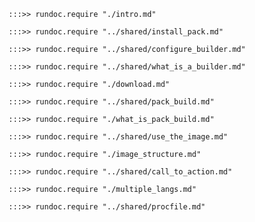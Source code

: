 ```
:::>> rundoc.require "./intro.md"
```

```
:::>> rundoc.require "../shared/install_pack.md"
```

```
:::>> rundoc.require "../shared/configure_builder.md"
```

```
:::>> rundoc.require "../shared/what_is_a_builder.md"
```

```
:::>> rundoc.require "./download.md"
```

```
:::>> rundoc.require "../shared/pack_build.md"
```

```
:::>> rundoc.require "./what_is_pack_build.md"
```

```
:::>> rundoc.require "../shared/use_the_image.md"
```

```
:::>> rundoc.require "./image_structure.md"
```

```
:::>> rundoc.require "../shared/call_to_action.md"
```

```
:::>> rundoc.require "./multiple_langs.md"
```

```
:::>> rundoc.require "../shared/procfile.md"
```

